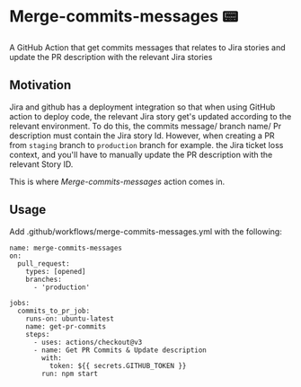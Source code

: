 # Merge-commits-messages 📟

A GitHub Action that get commits messages that relates to Jira stories 
and update the PR description with the relevant Jira stories

## Motivation

Jira and github has a deployment integration so that when using GitHub action
to deploy code, the relevant Jira story get's updated according to the relevant environment.
To do this, the commits message/ branch name/ Pr description must contain the Jira story Id.
However, when creating a PR from `staging` branch to `production` branch for example. the Jira ticket loss
context, and you'll have to manually update the PR description with the relevant Story ID.

This is where *Merge-commits-messages* action comes in.


## Usage
Add .github/workflows/merge-commits-messages.yml with the following:

```
name: merge-commits-messages
on:
  pull_request:
    types: [opened]
    branches:
      - 'production'

jobs:
  commits_to_pr_job:
    runs-on: ubuntu-latest
    name: get-pr-commits
    steps:
      - uses: actions/checkout@v3
      - name: Get PR Commits & Update description
        with:
          token: ${{ secrets.GITHUB_TOKEN }}
        run: npm start
```
